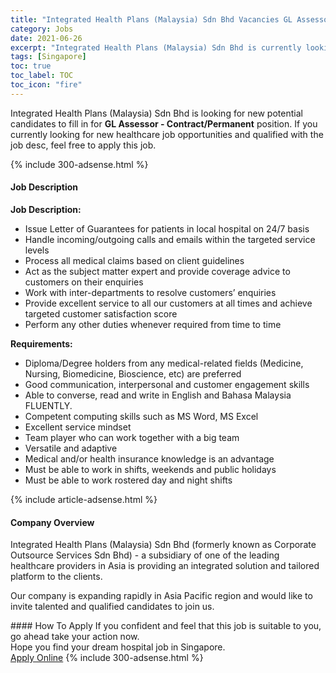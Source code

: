 ```yaml
---
title: "Integrated Health Plans (Malaysia) Sdn Bhd Vacancies GL Assessor - Contract/Permanent" 
category: Jobs 
date: 2021-06-26 
excerpt: "Integrated Health Plans (Malaysia) Sdn Bhd is currently looking for suitable person to fill in the GL Assessor - Contract/Permanent which positioned at Singapore" 
tags: [Singapore] 
toc: true 
toc_label: TOC 
toc_icon: "fire" 
--- 
```


<p>Integrated Health Plans (Malaysia) Sdn Bhd is looking for new potential candidates to fill in for <b>GL Assessor - Contract/Permanent</b> position. If you currently looking for new healthcare job opportunities and qualified with the job desc, feel free to apply this job.
</p>{% include 300-adsense.html %} 
<div><div><h4>Job Description</h4></div><div><div><span><div><p><strong>Job Description:</strong></p><ul><li>Issue Letter of Guarantees for patients in local hospital on 24/7 basis</li><li>Handle incoming/outgoing calls and emails within the targeted service levels</li><li>Process all medical claims based on client guidelines</li><li>Act as the subject matter expert and provide coverage advice to customers on their enquiries</li><li>Work with inter-departments to resolve customers&#8217; enquiries</li><li>Provide excellent service to all our customers at all times and achieve targeted customer satisfaction score</li><li>Perform any other duties whenever required from time to time</li></ul><p><strong>Requirements:</strong></p><ul><li>Diploma/Degree holders from any medical-related fields (Medicine, Nursing, Biomedicine, Bioscience, etc) are preferred</li><li>Good communication, interpersonal and customer engagement skills</li><li>Able to converse, read and write in English and Bahasa Malaysia FLUENTLY.</li><li>Competent computing skills such as MS Word, MS Excel</li><li>Excellent service mindset</li><li>Team player who can work together with a big team</li><li>Versatile and adaptive</li><li>Medical and/or health insurance knowledge is an advantage</li><li>Must be able to work in shifts, weekends and public holidays</li><li>Must be able to work rostered day and night shifts</li></ul></div></span></div></div></div> 
{% include article-adsense.html %} 
<div><div><h4>Company Overview</h4></div><div><div><span><div><p>Integrated Health Plans (Malaysia) Sdn Bhd (formerly known as Corporate Outsource Services Sdn Bhd) - a subsidiary of one of the leading healthcare providers in Asia is providing an integrated solution and tailored platform to the clients.</p><p>Our company is expanding rapidly in Asia Pacific region and would like to invite talented and qualified candidates to join us.</p></div></span></div></div></div> 
#### How To Apply 
If you confident and feel that this job is suitable to you, go ahead take your action now. <br/> 
Hope you find your dream hospital job in Singapore. <br/> 
<a href="https://www.jobstreet.com.my/en/job/gl-assessor-contract-permanent-8629153/origin/sg?jobId=jobstreet-sg-job-8629153" class="btn btn--warning" target="_blank" rel="nofollow noopenner">Apply Online</a> 
{% include 300-adsense.html %} 